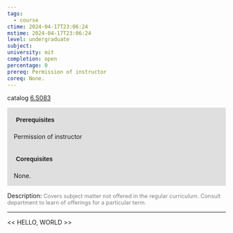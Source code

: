 ```yaml
---
tags:
  - course
ctime: 2024-04-17T23:06:24
mstime: 2024-04-17T23:06:24
level: undergraduate
subject: 
university: mit
completion: open
percentage: 0
prereq: Permission of instructor
coreq: None.
---
```


catalog [6.S083](http://student.mit.edu/catalog/m6e.html#6.S083)

<span style="display: block; padding: 15px; background-color: rgb(100, 100, 100, 0.2);"><font id="m_prereq3505_0" style="display: block; font-family: Arial, sans-serif; font-weight: bold; padding: 5px">Prerequisites</font><br><span id="prereq3505_0">Permission of instructor</span></span>
<span style="display: block; padding: 15px; background-color: rgb(100, 100, 100, 0.2);"><font id="m_coreq3505_0" style="display: block; font-family: Arial, sans-serif; font-weight: bold; padding: 5px">Corequisites</font><br><span id="coreq3505_0">None.</span></span>

<font style="">Description:</font>
<font style="color: grey; font-size: 0.8rem;">Covers subject matter not offered in the regular curriculum. Consult department to learn of offerings for a particular term.</font>



---

<< HELLO, WORLD >>
